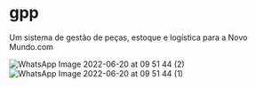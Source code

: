 
# gpp

Um sistema de gestão de peças, estoque e logística para a Novo Mundo.com

![WhatsApp Image 2022-06-20 at 09 51 44 (2)](https://user-images.githubusercontent.com/32520465/178559454-ba18c848-86ba-4ea1-ac2b-a226e9f4b931.jpeg)
![WhatsApp Image 2022-06-20 at 09 51 44 (1)](https://user-images.githubusercontent.com/32520465/178559460-227d7f97-c334-4be9-be89-b9a306b6ad41.jpeg)
